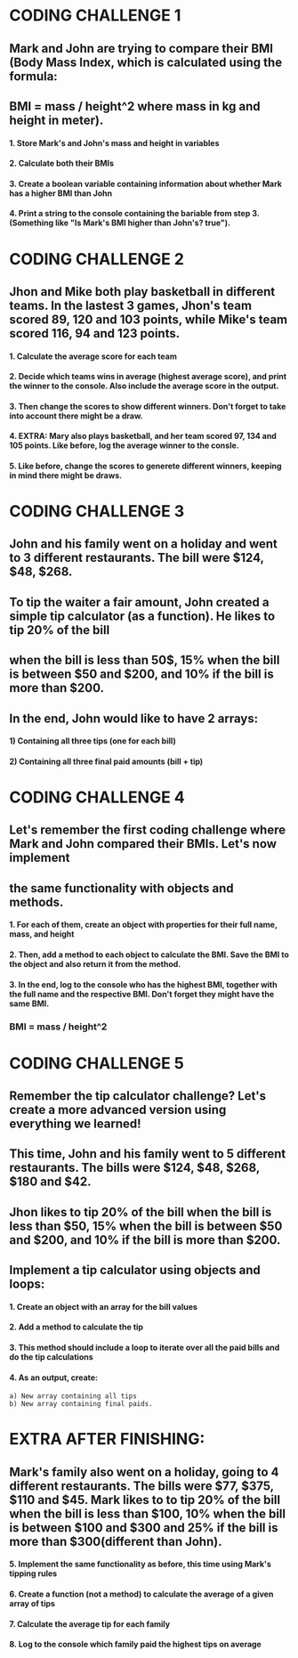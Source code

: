# CODING CHALLENGE 1

## Mark and John are trying to compare their BMI (Body Mass Index, which is calculated using the formula:
## BMI = mass / height^2 where mass in kg and height in meter).

#### 1. Store Mark's and John's mass and height in variables
#### 2. Calculate both their BMIs
#### 3. Create a boolean variable containing information about whether Mark has a higher BMI than John
#### 4. Print a string to the console containing the bariable from step 3. (Something like "Is Mark's BMI higher than John's? true").

# CODING CHALLENGE 2

## Jhon and Mike both play basketball in different teams. In the lastest 3 games, Jhon's team scored 89, 120 and 103 points, while Mike's team scored 116, 94 and 123 points.

#### 1. Calculate the average score for each team
#### 2. Decide which teams wins in average (highest average score), and print the winner to the console. Also include the average score in the output.
#### 3. Then change the scores to show different winners. Don't forget to take into account there might be a draw.
#### 4. EXTRA: Mary also plays basketball, and her team scored 97, 134 and 105 points. Like before, log the average winner to the consle.
#### 5. Like before, change the scores to generete different winners, keeping in mind there might be draws.

# CODING CHALLENGE 3 

## John and his family went on a holiday and went to 3 different restaurants. The bill were $124, $48, $268.

## To tip the waiter a fair amount, John created a simple tip calculator (as a function). He likes to tip 20% of the bill 
## when the bill is less than 50$, 15% when the bill is between $50 and $200, and 10% if the bill is more than $200.

## In the end, John would like to have 2 arrays:
#### 1) Containing all three tips (one for each bill)
#### 2) Containing all three final paid amounts (bill + tip)

# CODING CHALLENGE 4

## Let's remember the first coding challenge where Mark and John compared their BMIs. Let's now implement
## the same functionality with objects and methods.

#### 1. For each of them, create an object with properties for their full name, mass, and height
#### 2. Then, add a method to each object to calculate the BMI. Save the BMI to the object and also return it from the method.
#### 3. In the end, log to the console who has the highest BMI, together with the full name and the respective BMI. Don't forget they might have the same BMI.

### BMI = mass / height^2

# CODING CHALLENGE 5

## Remember the tip calculator challenge? Let's create a more advanced version using everything we learned!

## This time, John and his family went to 5 different restaurants. The bills were $124, $48, $268, $180 and $42.
## Jhon likes to tip 20% of the bill when the bill is less than $50, 15% when the bill is between $50 and $200, and 10% if the bill is more than $200.

## Implement a tip calculator using objects and loops:

#### 1. Create an object with an array for the bill values
#### 2. Add a method to calculate the tip
#### 3. This method should include a loop to iterate over all the paid bills and do the tip calculations
#### 4. As an output, create:
    a) New array containing all tips
    b) New array containing final paids.
    
# EXTRA AFTER FINISHING:
## Mark's family also went on a holiday, going to 4 different restaurants. The bills were $77, $375, $110 and $45. Mark likes to to tip 20% of the bill when the bill is less than $100, 10% when the bill is between $100 and $300 and 25% if the bill is more than $300(different than John).

#### 5. Implement the same functionality as before, this time using Mark's tipping rules
#### 6. Create a function (not a method) to calculate the average of a given array of tips
#### 7. Calculate the average tip for each family
#### 8. Log to the console which family paid the highest tips on average
